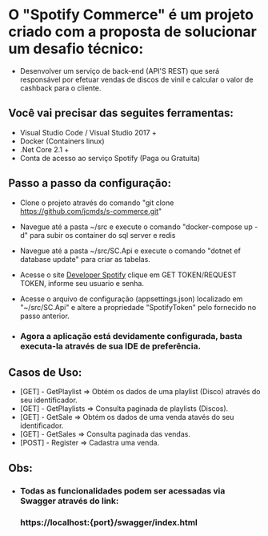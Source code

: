 # O "Spotify Commerce" é um projeto criado com a proposta de solucionar um desafio técnico:
* Desenvolver um serviço de back-end (API'S REST) que será responsável por efetuar vendas de discos de
vinil e calcular o valor de cashback para o cliente.

## Você vai precisar das seguites ferramentas:

* Visual Studio Code / Visual Studio 2017 +
* Docker (Containers linux)
* .Net Core 2.1 +
* Conta de acesso ao serviço Spotify (Paga ou Gratuita)

## Passo a passo da configuração:

* Clone o projeto através do comando "git clone https://github.com/jcmds/s-commerce.git"
* Navegue até a pasta ~/src e execute o comando "docker-compose up -d" para subir os container do sql server e redis
* Navegue até a pasta ~/src/SC.Api e execute o comando "dotnet ef database update" para criar as tabelas.
* Acesse o site [Developer Spotify](https://developer.spotify.com/console/get-search-item/) clique em GET TOKEN/REQUEST TOKEN, informe seu usuario e senha.
* Acesse o arquivo de configuração (appsettings.json) localizado em "~/src/SC.Api" e altere a propriedade "SpotifyToken" pelo fornecido no passo anterior.

* ### Agora a aplicação está devidamente configurada, basta executa-la através de sua IDE de preferência.

## Casos de Uso:

* [GET] - GetPlaylist => Obtém os dados de uma playlist (Disco) através do seu identificador.
* [GET] - GetPlaylists => Consulta paginada de playlists (Discos).
* [GET] - GetSale => Obtém os dados de uma venda atavés do seu identificador.
* [GET] - GetSales => Consulta paginada das vendas.
* [POST] - Register => Cadastra uma venda.

## Obs:
* ### Todas as funcionalidades podem ser acessadas via Swagger através do link:
  ### https://localhost:{port}/swagger/index.html
